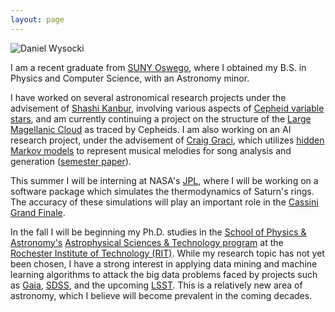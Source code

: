 ```yaml
---
layout: page
---
```


<div class="profilePhoto">
  <img alt="Daniel Wysocki" src="{{site.baseurl}}/assets/images/profile.jpg">
</div>


I am a recent graduate from [SUNY Oswego](http://www.oswego.edu), where I obtained my B.S. in Physics and Computer Science, with an Astronomy minor.

I have worked on several astronomical research projects under the advisement of [Shashi Kanbur](http://oswego.edu/~kanbur), involving various aspects of [Cepheid variable stars](https://en.wikipedia.org/wiki/Cepheid_variable), and am currently continuing a project on the structure of the [Large Magellanic Cloud](https://en.wikipedia.org/wiki/Large_Magellanic_Cloud) as traced by Cepheids. I am also working on an AI research project, under the advisement of [Craig Graci](http://http://www.cs.oswego.edu/~blue/), which utilizes [hidden Markov models](https://en.wikipedia.org/wiki/Hidden_Markov_model) to represent musical melodies for song analysis and generation ([semester paper](http://dwysocki.github.io/csc466/assets/papers/semester-paper.pdf)).

This summer I will be interning at NASA's [JPL](https://en.wikipedia.org/wiki/Jet_Propulsion_Laboratory), where I will be working on a software package which simulates the thermodynamics of Saturn's rings. The accuracy of these simulations will play an important role in the [Cassini Grand Finale](http://saturn.jpl.nasa.gov/news/cassinifeatures/feature20140630/).

In the fall I will be beginning my Ph.D. studies in the [School of Physics & Astronomy's](http://www.rit.edu/~w-physic/) [Astrophysical Sciences & Technology program](https://www.rit.edu/cos/astrophysics/) at the [Rochester Institute of Technology (RIT)](https://www.rit.edu/). While my research topic has not yet been chosen, I have a strong interest in applying data mining and machine learning algorithms to attack the big data problems faced by projects such as [Gaia](http://sci.esa.int/gaia/), [SDSS](http://www.sdss.org/), and the upcoming [LSST](http://www.lsst.org/lsst/). This is a relatively new area of astronomy, which I believe will become prevalent in the coming decades.
